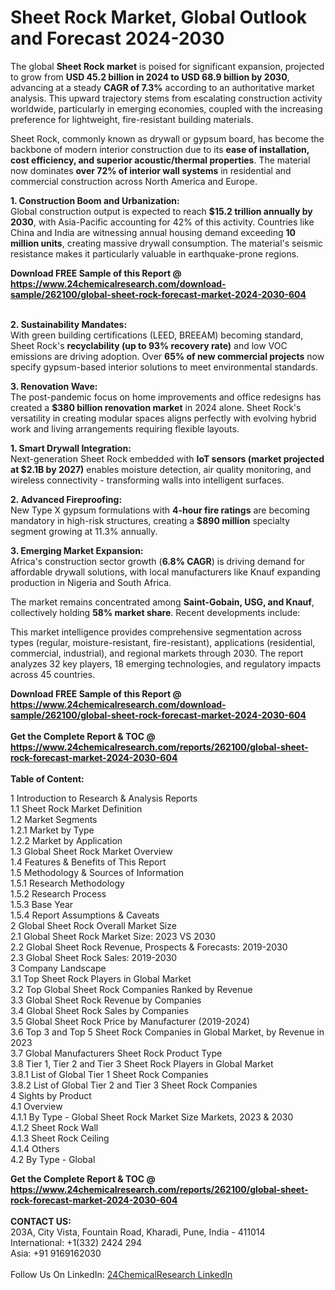 <h1>Sheet Rock Market, Global Outlook and Forecast 2024-2030</h1><p>The global <strong>Sheet Rock market</strong> is poised for significant expansion, projected to grow from <strong>USD 45.2 billion in 2024 to USD 68.9 billion by 2030</strong>, advancing at a steady <strong>CAGR of 7.3%</strong> according to an authoritative market analysis. This upward trajectory stems from escalating construction activity worldwide, particularly in emerging economies, coupled with the increasing preference for lightweight, fire-resistant building materials.</p><p>Sheet Rock, commonly known as drywall or gypsum board, has become the backbone of modern interior construction due to its <strong>ease of installation, cost efficiency, and superior acoustic/thermal properties</strong>. The material now dominates <strong>over 72% of interior wall systems</strong> in residential and commercial construction across North America and Europe.</p><p><strong>1. Construction Boom and Urbanization:</strong><br>
Global construction output is expected to reach <strong>$15.2 trillion annually by 2030</strong>, with Asia-Pacific accounting for 42% of this activity. Countries like China and India are witnessing annual housing demand exceeding <strong>10 million units</strong>, creating massive drywall consumption. The material's seismic resistance makes it particularly valuable in earthquake-prone regions.</p><div><b>Download FREE Sample of this Report @ 
            <a href="https://www.24chemicalresearch.com/download-sample/262100/global-sheet-rock-forecast-market-2024-2030-604">
            https://www.24chemicalresearch.com/download-sample/262100/global-sheet-rock-forecast-market-2024-2030-604</a></b></div><br><p><strong>2. Sustainability Mandates:</strong><br>
With green building certifications (LEED, BREEAM) becoming standard, Sheet Rock's <strong>recyclability (up to 93% recovery rate)</strong> and low VOC emissions are driving adoption. Over <strong>65% of new commercial projects</strong> now specify gypsum-based interior solutions to meet environmental standards.</p><p><strong>3. Renovation Wave:</strong><br>
The post-pandemic focus on home improvements and office redesigns has created a <strong>$380 billion renovation market</strong> in 2024 alone. Sheet Rock's versatility in creating modular spaces aligns perfectly with evolving hybrid work and living arrangements requiring flexible layouts.</p><p><strong>1. Smart Drywall Integration:</strong><br>
Next-generation Sheet Rock embedded with <strong>IoT sensors (market projected at $2.1B by 2027)</strong> enables moisture detection, air quality monitoring, and wireless connectivity - transforming walls into intelligent surfaces.</p><p><strong>2. Advanced Fireproofing:</strong><br>
New Type X gypsum formulations with <strong>4-hour fire ratings</strong> are becoming mandatory in high-risk structures, creating a <strong>$890 million</strong> specialty segment growing at 11.3% annually.</p><p><strong>3. Emerging Market Expansion:</strong><br>
Africa's construction sector growth (<strong>6.8% CAGR</strong>) is driving demand for affordable drywall solutions, with local manufacturers like Knauf expanding production in Nigeria and South Africa.</p><p>The market remains concentrated among <strong>Saint-Gobain, USG, and Knauf</strong>, collectively holding <strong>58% market share</strong>. Recent developments include:</p><p>This market intelligence provides comprehensive segmentation across types (regular, moisture-resistant, fire-resistant), applications (residential, commercial, industrial), and regional markets through 2030. The report analyzes 32 key players, 18 emerging technologies, and regulatory impacts across 45 countries.</p><div><b>Download FREE Sample of this Report @ 
            <a href="https://www.24chemicalresearch.com/download-sample/262100/global-sheet-rock-forecast-market-2024-2030-604">
            https://www.24chemicalresearch.com/download-sample/262100/global-sheet-rock-forecast-market-2024-2030-604</a></b></div><br><div><b>Get the Complete Report & TOC @ 
            <a href="https://www.24chemicalresearch.com/reports/262100/global-sheet-rock-forecast-market-2024-2030-604">
            https://www.24chemicalresearch.com/reports/262100/global-sheet-rock-forecast-market-2024-2030-604</a></b></div><br>
            <b>Table of Content:</b><p>1 Introduction to Research & Analysis Reports<br />
    1.1 Sheet Rock Market Definition<br />
    1.2 Market Segments<br />
        1.2.1 Market by Type<br />
        1.2.2 Market by Application<br />
    1.3 Global Sheet Rock Market Overview<br />
    1.4 Features & Benefits of This Report<br />
    1.5 Methodology & Sources of Information<br />
        1.5.1 Research Methodology<br />
        1.5.2 Research Process<br />
        1.5.3 Base Year<br />
        1.5.4 Report Assumptions & Caveats<br />
2 Global Sheet Rock Overall Market Size<br />
    2.1 Global Sheet Rock Market Size: 2023 VS 2030<br />
    2.2 Global Sheet Rock Revenue, Prospects & Forecasts: 2019-2030<br />
    2.3 Global Sheet Rock Sales: 2019-2030<br />
3 Company Landscape<br />
    3.1 Top Sheet Rock Players in Global Market<br />
    3.2 Top Global Sheet Rock Companies Ranked by Revenue<br />
    3.3 Global Sheet Rock Revenue by Companies<br />
    3.4 Global Sheet Rock Sales by Companies<br />
    3.5 Global Sheet Rock Price by Manufacturer (2019-2024)<br />
    3.6 Top 3 and Top 5 Sheet Rock Companies in Global Market, by Revenue in 2023<br />
    3.7 Global Manufacturers Sheet Rock Product Type<br />
    3.8 Tier 1, Tier 2 and Tier 3 Sheet Rock Players in Global Market<br />
        3.8.1 List of Global Tier 1 Sheet Rock Companies<br />
        3.8.2 List of Global Tier 2 and Tier 3 Sheet Rock Companies<br />
4 Sights by Product<br />
    4.1 Overview<br />
        4.1.1 By Type - Global Sheet Rock Market Size Markets, 2023 & 2030<br />
        4.1.2 Sheet Rock Wall<br />
        4.1.3 Sheet Rock Ceiling<br />
        4.1.4 Others<br />
    4.2 By Type - Global </p><div><b>Get the Complete Report & TOC @ 
            <a href="https://www.24chemicalresearch.com/reports/262100/global-sheet-rock-forecast-market-2024-2030-604">
            https://www.24chemicalresearch.com/reports/262100/global-sheet-rock-forecast-market-2024-2030-604</a></b></div><br><b>CONTACT US:</b><br>
            203A, City Vista, Fountain Road, Kharadi, Pune, India - 411014<br>
            International: +1(332) 2424 294<br>
            Asia: +91 9169162030 <br><br>
            Follow Us On LinkedIn: <a href="https://www.linkedin.com/company/24chemicalresearch/">24ChemicalResearch LinkedIn</a>